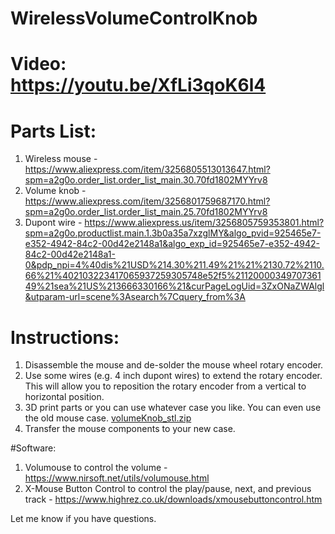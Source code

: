 # WirelessVolumeControlKnob

# Video: https://youtu.be/XfLi3qoK6l4

# Parts List:

1. Wireless mouse - https://www.aliexpress.com/item/3256805513013647.html?spm=a2g0o.order_list.order_list_main.30.70fd1802MYYrv8
2. Volume knob - https://www.aliexpress.com/item/3256801759687170.html?spm=a2g0o.order_list.order_list_main.25.70fd1802MYYrv8
3. Dupont wire - https://www.aliexpress.us/item/3256805759353801.html?spm=a2g0o.productlist.main.1.3b0a35a7xzglMY&algo_pvid=925465e7-e352-4942-84c2-00d42e2148a1&algo_exp_id=925465e7-e352-4942-84c2-00d42e2148a1-0&pdp_npi=4%40dis%21USD%214.30%211.49%21%21%2130.72%2110.66%21%402103223417065937259305748e52f5%2112000034970736149%21sea%21US%213666330166%21&curPageLogUid=3ZxONaZWAlgl&utparam-url=scene%3Asearch%7Cquery_from%3A

# Instructions:
1. Disassemble the mouse and de-solder the mouse wheel rotary encoder.
2. Use some wires (e.g. 4 inch dupont wires) to extend the rotary encoder. This will allow you to reposition the rotary encoder from a vertical to horizontal position.
3. 3D print parts or you can use whatever case you like. You can even use the old mouse case. [volumeKnob_stl.zip](https://github.com/robegamesios/WirelessVolumeControlKnob/files/14093454/volumeKnob_stl.zip)
4. Transfer the mouse components to your new case.

#Software:
1. Volumouse to control the volume - https://www.nirsoft.net/utils/volumouse.html
2. X-Mouse Button Control to control the play/pause, next, and previous track - https://www.highrez.co.uk/downloads/xmousebuttoncontrol.htm

Let me know if you have questions. 
